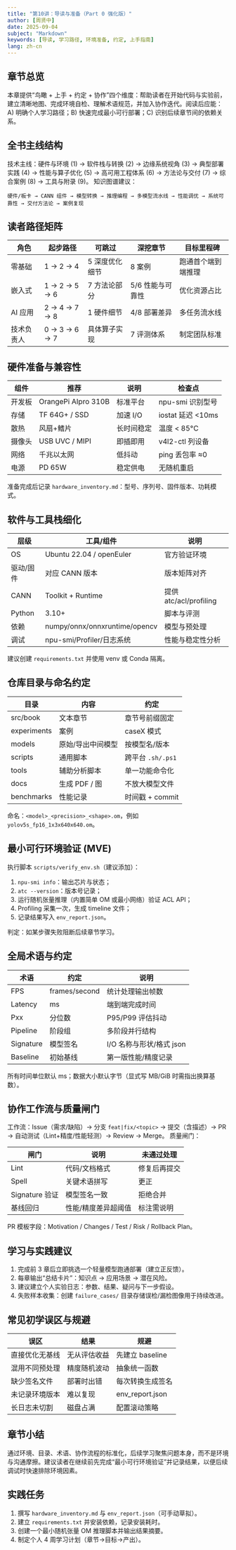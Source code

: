 ```yaml
---
title: "第10讲：导读与准备（Part 0 强化版）"
author: [周贤中]
date: 2025-09-04
subject: "Markdown"
keywords: [导读, 学习路径, 环境准备, 约定, 上手指南]
lang: zh-cn
---
```


## 章节总览

本章提供“鸟瞰 + 上手 + 约定 + 协作”四个维度：帮助读者在开始代码与实验前，建立清晰地图、完成环境自检、理解术语规范，并加入协作迭代。阅读后应能：A) 明确个人学习路径；B) 快速完成最小可行部署；C) 识别后续章节间的依赖关系。

##  全书主线结构

技术主线：硬件与环境 (1) → 软件栈与转换 (2) → 边缘系统视角 (3) → 典型部署实践 (4) → 性能与算子优化 (5) → 高可用工程体系 (6) → 方法论与交付 (7) → 综合案例 (8) → 工具与附录 (9)。
知识图谱建议：
```
硬件/板卡 → CANN 组件 → 模型转换 → 推理编程 → 多模型流水线 → 性能调优 → 系统可靠性 → 交付方法论 → 案例复现
```

## 读者路径矩阵

| 角色 | 起步路径 | 可跳过 | 深挖章节 | 目标里程碑 |
| ---- | -------- | ------ | -------- | ---------- |
| 零基础 | 1 → 2 → 4 | 5 深度优化细节 | 8 案例 | 跑通首个端到端推理 |
| 嵌入式 | 1 → 2 → 5 → 6 | 7 方法论部分 | 5/6 性能与可靠性 | 优化资源占比 |
| AI 应用 | 2 → 4 → 7 → 8 | 1 硬件细节 | 4/8 部署差异 | 多任务流水线 |
| 技术负责人 | 0 → 3 → 6 → 7 | 具体算子实现 | 7 评测体系 | 制定团队标准 |

## 硬件准备与兼容性

| 组件 | 推荐 | 说明 | 检查点 |
| ---- | ---- | ---- | ------ |
| 开发板 | OrangePi AIpro 310B | 标准平台 | npu-smi 识别型号 |
| 存储 | TF 64G+ / SSD | 加速 I/O | iostat 延迟 <10ms |
| 散热 | 风扇+鳍片 | 长时间稳定 | 温度 < 85°C |
| 摄像头 | USB UVC / MIPI | 即插即用 | v4l2-ctl 列设备 |
| 网络 | 千兆以太网 | 低抖动 | ping 丢包率 ≈0 |
| 电源 | PD 65W | 稳定供电 | 无随机重启 |

准备完成后记录 `hardware_inventory.md`：型号、序列号、固件版本、功耗模式。

## 软件与工具栈细化

| 层级 | 工具/组件 | 说明 |
| ---- | -------- | ---- |
| OS | Ubuntu 22.04 / openEuler | 官方验证环境 |
| 驱动/固件 | 对应 CANN 版本 | 版本矩阵对齐 |
| CANN | Toolkit + Runtime | 提供 atc/acl/profiling |
| Python | 3.10+ | 脚本与评测 |
| 依赖 | numpy/onnx/onnxruntime/opencv | 模型与预处理 |
| 调试 | npu-smi/Profiler/日志系统 | 性能与稳定性分析 |

建议创建 `requirements.txt` 并使用 venv 或 Conda 隔离。

## 仓库目录与命名约定

| 目录 | 内容 | 约定 |
| ---- | ---- | ---- |
| src/book | 文本章节 | 章节号前缀固定 |
| experiments | 案例 | caseX 模式 |
| models | 原始/导出中间模型 | 按模型名/版本 |
| scripts | 通用脚本 | 跨平台 `.sh/.ps1` |
| tools | 辅助分析脚本 | 单一功能命令化 |
| docs | 生成 PDF / 图 | 不放大模型文件 |
| benchmarks | 性能记录 | 时间戳 + commit |

命名：`<model>_<precision>_<shape>.om`，例如 `yolov5s_fp16_1x3x640x640.om`。

## 最小可行环境验证 (MVE)

执行脚本 `scripts/verify_env.sh`（建议添加）：

1. `npu-smi info`：输出芯片与状态；
2. `atc --version`：版本号记录；
3. 运行随机张量推理（内置简单 OM 或最小网络）验证 ACL API；
4. Profiling 采集一次，生成 timeline 文件；
5. 记录结果写入 `env_report.json`。

判定：如某步骤失败阻断后续章节学习。

## 全局术语与约定

| 术语 | 约定 | 说明 |
| ---- | ---- | ---- |
| FPS | frames/second | 统计处理输出帧数 |
| Latency | ms | 端到端完成时间 |
| Pxx | 分位数 | P95/P99 评估抖动 |
| Pipeline | 阶段组 | 多阶段并行结构 |
| Signature | 模型签名 | I/O 名称与形状/格式 json |
| Baseline | 初始基线 | 第一版性能/精度记录 |

所有时间单位默认 ms；数据大小默认字节（显式写 MB/GiB 时需指出换算基数）。

## 协作工作流与质量闸门

工作流：Issue（需求/缺陷）→ 分支 `feat|fix/<topic>` → 提交（含描述）→ PR → 自动测试（Lint+精度/性能轻测）→ Review → Merge。
质量闸门：

| 闸门 | 说明 | 未通过处理 |
| ---- | ---- | -------- |
| Lint | 代码/文档格式 | 修复后再提交 |
| Spell | 关键术语拼写 | 更正 |
| Signature 验证 | 模型签名一致 | 拒绝合并 |
| 基线回归 | 性能/精度差异超阈值 | 标注需说明 |

PR 模板字段：Motivation / Changes / Test / Risk / Rollback Plan。

## 学习与实践建议
1. 完成前 3 章后立即挑选一个轻量模型跑通部署（建立正反馈）。
2. 每章输出“总结卡片”：知识点 → 应用场景 → 潜在风险。
3. 建议建立个人实验日志：参数、结果、疑问与下一步假设。
4. 失败样本收集：创建 `failure_cases/` 目录存储误检/漏检图像用于持续改进。

## 常见初学误区与规避
| 误区 | 结果 | 规避 |
| ---- | ---- | ---- |
| 直接优化无基线 | 无从评估收益 | 先建立 baseline |
| 混用不同预处理 | 精度随机波动 | 抽象统一函数 |
| 缺少签名文件 | 部署时出错 | 每次转换生成签名 |
| 未记录环境版本 | 难以复现 | env_report.json |
| 长日志未切割 | 磁盘占满 | 配置滚动策略 |

## 章节小结
通过环境、目录、术语、协作流程的标准化，后续学习聚焦问题本身，而不是环境与沟通摩擦。建议读者在继续前先完成“最小可行环境验证”并记录结果，以便后续调试时快速排除环境因素。

## 实践任务
1. 撰写 `hardware_inventory.md` 与 `env_report.json`（可手动草拟）。
2. 建立 `requirements.txt` 并安装依赖，记录安装耗时。
3. 创建一个最小随机张量 OM 推理脚本并输出结果摘要。
4. 制定个人 4 周学习计划（章节→目标→产出）。

